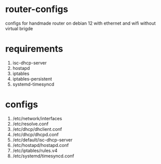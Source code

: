 # router-configs

configs for handmade router on debian 12 with ethernet and wifi without virtual brigde

# requirements

1. isc-dhcp-server
2. hostapd
3. iptables
4. iptables-persistent
5. systemd-timesyncd

# configs

1. /etc/network/interfaces
2. /etc/resolve.conf
3. /etc/dhcp/dhclient.conf
4. /etc/dhcp/dhcpd.conf 
5. /etc/default/isc-dhcp-server
6. /etc/hostapd/hostapd.conf
7. /etc/iptables/rules.v4
8. /etc/systemd/timesyncd.conf
